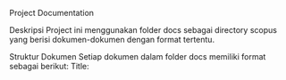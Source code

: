Project Documentation

Deskripsi
Project ini menggunakan folder docs sebagai directory scopus yang berisi dokumen-dokumen dengan format tertentu.

Struktur Dokumen
Setiap dokumen dalam folder docs memiliki format sebagai berikut:
Title: <title>
<body>

⚠️ PERINGATAN PENTING
Folder docs TIDAK BOLEH DIHAPUS atau dipindahkan!
Folder ini berisi data penting yang dibutuhkan untuk menjalankan aplikasi dengan benar.
Cara Menjalankan Project
Untuk menjalankan project ini, gunakan perintah berikut:
bashjava -jar .\project.jar
Requirements

Java Runtime Environment (JRE) terinstall di sistem
File project.jar tersedia di directory yang sama
Folder docs harus tetap berada di lokasi yang benar

Struktur Project
project/
├── docs/           # Directory scopus (JANGAN DIHAPUS!)
│   ├── doc1.txt
│   ├── doc2.txt
│   └── ...
├── project.jar     # File executable
└── README.md       # File ini